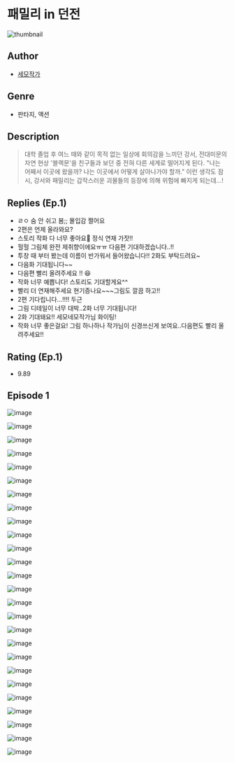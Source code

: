 # 패밀리 in 던전
![thumbnail](https://image-comic.pstatic.net/user_contents_data/challenge_comic/2023/05/23/304108/upload_7161622147548918838_480x623.jpeg)

## Author
- [세모작가](https://comic.naver.com/artistTitle?id=304108)

## Genre
- 판타지, 액션

## Description
> 대학 졸업 후 여느 때와 같이 목적 없는 일상에 회의감을 느끼던 강서, 전대미문의 자연 현상 '블랙문'을 친구들과 보던 중 전혀 다른 세계로 떨어지게 된다. "나는 어째서 이곳에 왔을까? 나는 이곳에서 어떻게 살아나가야 할까." 이런 생각도 잠시, 강서와 패밀리는 갑작스러운 괴물들의 등장에 의해 위험에 빠지게 되는데…!

## Replies (Ep.1)
- ㄹㅇ 숨 안 쉬고 봄;; 몰입감 쩔어요
- 2편은 언제 올라와요?
- 스토리 작화 다 너무 좋아요🫶 정식 연재 가잣!!
- 헐헐 그림체 완전 제취향이에요ㅠㅠ 다음편 기대하겠습니다..!!
- 투창 때 부터 봤는데 이름이 반가워서 들어왔습니다!! 2화도 부탁드려요~
- 다음화 기대됩니다~~
- 다음편 빨리 올려주세요 !! 😆
- 작화 너무 예쁩니다! 스토리도 기대할게요^^
- 빨리 더 연재해주세요 현기증나요~~~그림도 깔끔 하고!!
- 2편 기다립니다...!!!! 두근
- 그림 디테일이 너무 대박..2화 너무 기대됩니다!
- 2화 기대돼요!! 세모네모작가님 화이팅!
- 작화 너무 좋은걸요! 그림 하나하나 작가님이 신경쓰신게 보여요..다음편도 빨리 올려주세요!!

## Rating (Ep.1)
- 9.89

## Episode 1
![image](https://image-comic.pstatic.net/user_contents_data/challenge_comic/2023/05/23/304108/upload_4051326735091982949.jpeg)

![image](https://image-comic.pstatic.net/user_contents_data/challenge_comic/2023/05/23/304108/upload_7221913675139134561.jpeg)

![image](https://image-comic.pstatic.net/user_contents_data/challenge_comic/2023/05/23/304108/upload_3979321036321993785.jpeg)

![image](https://image-comic.pstatic.net/user_contents_data/challenge_comic/2023/05/23/304108/upload_7162189491136193845.jpeg)

![image](https://image-comic.pstatic.net/user_contents_data/challenge_comic/2023/05/23/304108/upload_3545239339744126516.jpeg)

![image](https://image-comic.pstatic.net/user_contents_data/challenge_comic/2023/05/23/304108/upload_4121409596952228408.jpeg)

![image](https://image-comic.pstatic.net/user_contents_data/challenge_comic/2023/05/23/304108/upload_7089571150566733366.jpeg)

![image](https://image-comic.pstatic.net/user_contents_data/challenge_comic/2023/05/23/304108/upload_7219888568010945123.jpeg)

![image](https://image-comic.pstatic.net/user_contents_data/challenge_comic/2023/05/23/304108/upload_7147887026722059313.jpeg)

![image](https://image-comic.pstatic.net/user_contents_data/challenge_comic/2023/05/23/304108/upload_3834924364749746482.jpeg)

![image](https://image-comic.pstatic.net/user_contents_data/challenge_comic/2023/05/23/304108/upload_7221582682749284961.jpeg)

![image](https://image-comic.pstatic.net/user_contents_data/challenge_comic/2023/05/23/304108/upload_3545851543593956916.jpeg)

![image](https://image-comic.pstatic.net/user_contents_data/challenge_comic/2023/05/23/304108/upload_4063716052853482544.jpeg)

![image](https://image-comic.pstatic.net/user_contents_data/challenge_comic/2023/05/23/304108/upload_3761966077462274617.jpeg)

![image](https://image-comic.pstatic.net/user_contents_data/challenge_comic/2023/05/23/304108/upload_3775817703423946809.jpeg)

![image](https://image-comic.pstatic.net/user_contents_data/challenge_comic/2023/05/23/304108/upload_4120855653444499768.jpeg)

![image](https://image-comic.pstatic.net/user_contents_data/challenge_comic/2023/05/23/304108/upload_3991941226490246754.jpeg)

![image](https://image-comic.pstatic.net/user_contents_data/challenge_comic/2023/05/23/304108/upload_3775762934738739812.jpeg)

![image](https://image-comic.pstatic.net/user_contents_data/challenge_comic/2023/05/23/304108/upload_3472901356601828144.jpeg)

![image](https://image-comic.pstatic.net/user_contents_data/challenge_comic/2023/05/23/304108/upload_3761684804335330914.jpeg)

![image](https://image-comic.pstatic.net/user_contents_data/challenge_comic/2023/05/23/304108/upload_3847818346111721827.jpeg)

![image](https://image-comic.pstatic.net/user_contents_data/challenge_comic/2023/05/23/304108/upload_3559078874637809206.jpeg)

![image](https://image-comic.pstatic.net/user_contents_data/challenge_comic/2023/05/23/304108/upload_3919086297611252528.jpeg)

![image](https://image-comic.pstatic.net/user_contents_data/challenge_comic/2023/05/23/304108/upload_3690189954008561972.jpeg)

![image](https://image-comic.pstatic.net/user_contents_data/challenge_comic/2023/05/23/304108/upload_3775534050898360112.jpeg)

![image](https://image-comic.pstatic.net/user_contents_data/challenge_comic/2023/05/23/304108/upload_7221629970235811121.jpeg)
